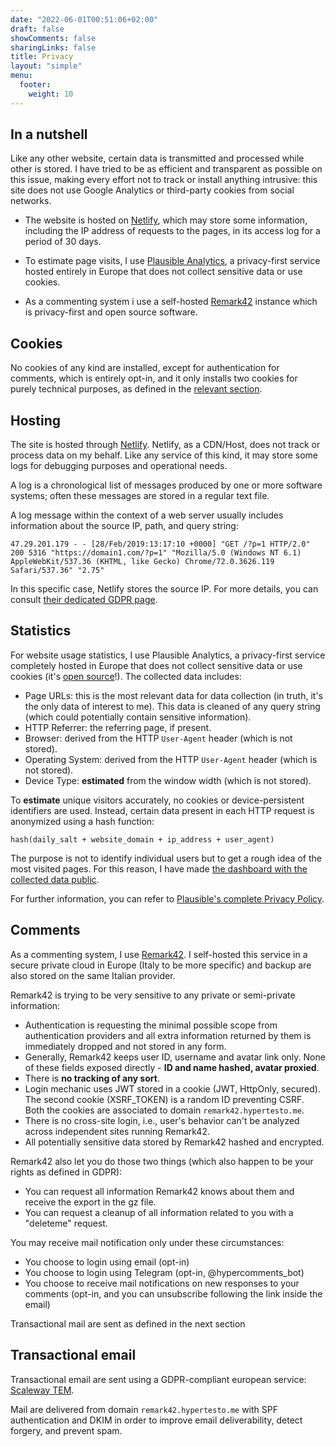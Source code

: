 ```yaml
---
date: "2022-06-01T00:51:06+02:00"
draft: false
showComments: false
sharingLinks: false
title: Privacy
layout: "simple"
menu:
  footer:
    weight: 10
---
```

## In a nutshell

Like any other website, certain data is transmitted and processed while other is stored. I have tried to be as efficient and transparent as possible on this issue, making every effort not to track or install anything intrusive: this site does not use Google Analytics or third-party cookies from social networks.

- The website is hosted on [Netlify](https://www.netlify.com/), which may store some information, including the IP address of requests to the pages, in its access log for a period of 30 days.
- To estimate page visits, I use [Plausible Analytics](https://plausible.io/), a privacy-first service hosted entirely in Europe that does not collect sensitive data or use cookies.

- As a commenting system i use a self-hosted [Remark42](https://remark42.com/) instance which is privacy-first and open source software.

## Cookies

No cookies of any kind are installed, except for authentication for comments, which is entirely opt-in, and it only installs two cookies for purely technical purposes, as defined in the [relevant section](#comments).

## Hosting
The site is hosted through [Netlify](https://www.netlify.com/). Netlify, as a CDN/Host, does not track or process data on my behalf. Like any service of this kind, it may store some logs for debugging purposes and operational needs.

A log is a chronological list of messages produced by one or more software systems; often these messages are stored in a regular text file.

A log message within the context of a web server usually includes information about the source IP, path, and query string:

`47.29.201.179 - - [28/Feb/2019:13:17:10 +0000] "GET /?p=1 HTTP/2.0" 200 5316 "https://domain1.com/?p=1" "Mozilla/5.0 (Windows NT 6.1) AppleWebKit/537.36 (KHTML, like Gecko) Chrome/72.0.3626.119 Safari/537.36" "2.75"
`

In this specific case, Netlify stores the source IP. For more details, you can consult [their dedicated GDPR page](https://www.netlify.com/gdpr-ccpa/).

## Statistics

For website usage statistics, I use Plausible Analytics, a privacy-first service completely hosted in Europe that does not collect sensitive data or use cookies (it's [open source](https://github.com/plausible/analytics)!). The collected data includes:

- Page URLs: this is the most relevant data for data collection (in truth, it's the only data of interest to me). This data is cleaned of any query string (which could potentially contain sensitive information).
- HTTP Referrer: the referring page, if present.
- Browser: derived from the HTTP `User-Agent` header (which is not stored).
- Operating System: derived from the HTTP `User-Agent` header (which is not stored).
- Device Type: **estimated** from the window width (which is not stored).

To **estimate** unique visitors accurately, no cookies or device-persistent identifiers are used. Instead, certain data present in each HTTP request is anonymized using a hash function:

`hash(daily_salt + website_domain + ip_address + user_agent)`

The purpose is not to identify individual users but to get a rough idea of the most visited pages. For this reason, I have made [the dashboard with the collected data public](https://plausible.io/hypertesto.me).

For further information, you can refer to [Plausible's complete Privacy Policy](https://plausible.io/data-policy).

## Comments

As a commenting system, I use [Remark42](https://remark42.com/). I self-hosted this service in a secure private cloud in Europe (Italy to be more specific) and backup are also stored on the same Italian provider.

Remark42 is trying to be very sensitive to any private or semi-private information:
- Authentication is requesting the minimal possible scope from authentication providers and all extra information returned by them is immediately dropped and not stored in any form.
- Generally, Remark42 keeps user ID, username and avatar link only. None of these fields exposed directly - **ID and name hashed, avatar proxied**.
- There is **no tracking of any sort**.
- Login mechanic uses JWT stored in a cookie (JWT, HttpOnly, secured). The second cookie (XSRF_TOKEN) is a random ID preventing CSRF. Both the cookies are associated to domain `remark42.hypertesto.me`.
- There is no cross-site login, i.e., user's behavior can't be analyzed across independent sites running Remark42.
- All potentially sensitive data stored by Remark42 hashed and encrypted.

Remark42 also let you do those two things (which also happen to be your rights as defined in GDPR):
- You can request all information Remark42 knows about them and receive the export in the gz file.
- You can request a cleanup of all information related to you with a "deleteme" request.

You may receive mail notification only under these circumstances:
- You choose to login using email (opt-in)
- You choose to login using Telegram (opt-in, @hypercomments_bot)
- You choose to receive mail notifications on new responses to your comments (opt-in, and you can unsubscribe following the link inside the email)

Transactional mail are sent as defined in the next section

## Transactional email
Transactional email are sent using a GDPR-compliant european service: [Scaleway TEM](https://www.scaleway.com/en/transactional-email-tem/).

Mail are delivered from domain `remark42.hypertesto.me` with SPF authentication and DKIM in order to improve email deliverability, detect forgery, and prevent spam.